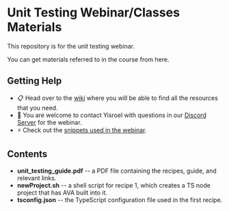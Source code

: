 ﻿# Unit Testing Webinar/Classes Materials
 
This repository is for the unit testing webinar.  

You can get materials referred to in the course from here.



## Getting Help

* :clipboard: Head over to the [wiki](https://github.com/YizYah/testingWebinar/wiki) where you will be able to find all the resources that you need.
* :speech_balloon: You are welcome to contact Yisroel with questions in our [Discord Server](https://discord.gg/rNz9HfQWYD) for the webinar.
* :zap: Check out the [snippets used in the webinar](https://marketplace.visualstudio.com/items?itemName=YisroelYakovson.ava-recipes).

## Contents
* **unit_testing_guide.pdf** -- a PDF file containing the recipes, guide, and relevant links.
* **newProject.sh** -- a shell script for recipe 1, which creates a TS node project that has AVA built into it.
* **tsconfig.json** -- the TypeScript configuration file used in the first recipe.
